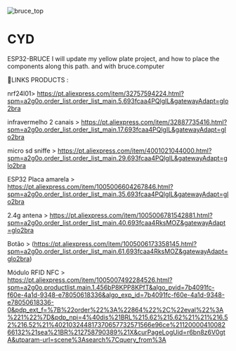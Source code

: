 ![bruce_top](https://github.com/user-attachments/assets/b64aa511-e6c0-4ef2-bad9-54a5fffe93bb)

# CYD 
ESP32-BRUCE
I will update my yellow plate project, and how to place the components along this path. and with bruce.computer

🛒LINKS PRODUCTS :

nrf24l01> https://pt.aliexpress.com/item/32757594224.html?spm=a2g0o.order_list.order_list_main.5.693fcaa4PQlgIL&gatewayAdapt=glo2bra

infravermelho 2 canais > https://pt.aliexpress.com/item/32887735416.html?spm=a2g0o.order_list.order_list_main.17.693fcaa4PQlgIL&gatewayAdapt=glo2bra

micro sd sniffe > https://pt.aliexpress.com/item/4001021044000.html?spm=a2g0o.order_list.order_list_main.29.693fcaa4PQlgIL&gatewayAdapt=glo2bra

ESP32 Placa amarela > https://pt.aliexpress.com/item/1005006604267846.html?spm=a2g0o.order_list.order_list_main.35.693fcaa4PQlgIL&gatewayAdapt=glo2bra

2.4g antena > https://pt.aliexpress.com/item/1005006781542881.html?spm=a2g0o.order_list.order_list_main.40.693fcaa4RksMOZ&gatewayAdapt=glo2bra

Botão > (https://pt.aliexpress.com/item/1005006173358145.html?spm=a2g0o.order_list.order_list_main.61.693fcaa4RksMOZ&gatewayAdapt=glo2bra)

Módulo RFID NFC > https://pt.aliexpress.com/item/1005007492284526.html?spm=a2g0o.productlist.main.1.456bP8KPP8KPfT&algo_pvid=7b4091fc-f60e-4a1d-9348-e78050618336&algo_exp_id=7b4091fc-f60e-4a1d-9348-e78050618336-0&pdp_ext_f=%7B%22order%22%3A%22864%22%2C%22eval%22%3A%221%22%7D&pdp_npi=4%40dis%21BRL%215.62%215.62%21%21%216.52%216.52%21%402103244817370657732571566e96ce%2112000041008266132%21sea%21BR%212758790389%21X&curPageLogUid=r6bn8z6V0gtA&utparam-url=scene%3Asearch%7Cquery_from%3A

